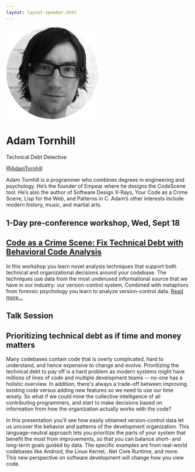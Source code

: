 ```yaml
---
layout: layout-speaker.html
---
```

<div class="container section featured-speaker">
  <div class="row">
    <div class="col-xs-12 col-sm-2 img-container">
      <img class="speaker-page-img" src="../img/speakers/Adam-Tornhill-ON.png">
    </div>
    <div class="col-xs-12 col-sm-10 copy-container">
        <h1 class="speaker-header">Adam Tornhill</h1>
        <span class="speaker-subtitle">Technical Debt Detective</span>
        <p><a class="speaker-handle" href="https://twitter.com/AdamTornhill" target="_blank">@AdamTornhill</a></p>
        <p>Adam Tornhill is a programmer who combines degrees in engineering and psychology. He’s the founder of Empear where he designs the CodeScene tool. He’s also the author of Software Design X-Rays, Your Code as a Crime Scene, Lisp for the Web, and Patterns in C. Adam’s other interests include modern history, music, and martial arts.</p>
        <h2>1-Day pre-conference workshop, Wed, Sept 18</h2>
        <h2><a href="../workshops/code-as-a-crime-scene.html">Code as a Crime Scene: Fix Technical Debt with Behavioral Code Analysis</a></h2>
        <p>In this workshop you learn novel analysis techniques that support both technical and organizational decisions around your codebase. The techniques use data from the most underused informational source that we have in our industry: our version-control system. Combined with metaphors from forensic psychology you learn to analyze version-control data. <a href="../workshops/code-as-a-crime-scene.html">Read more...</a></p>
        <h2>Talk Session</h2>
        <h2 class="gold">Prioritizing technical debt as if time and money matters</h2>
        <p>Many codebases contain code that is overly complicated, hard to understand, and hence expensive to change and evolve. Prioritizing the technical debt to pay off is a hard problem as modern systems might have millions of lines of code and multiple development teams -- no-one has a holistic overview. In addition, there's always a trade-off between improving existing code versus adding new features so we need to use our time wisely. So what if we could mine the collective intelligence of all contributing programmers, and start to make decisions based on information from how the organization actually works with the code?</p>
        <p>In this presentation you'll see how easily obtained version-control data let us uncover the behavior and patterns of the development organization. This language-neutral approach lets you prioritize the parts of your system that benefit the most from improvements, so that you can balance short- and long-term goals guided by data. The specific examples are from real-world codebases like Android, the Linux Kernel, .Net Core Runtime, and more. This new perspective on software development will change how you view code.</p>
    </div>
  </div>
</div>